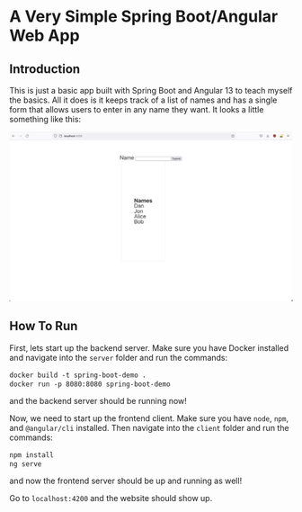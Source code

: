 # A Very Simple Spring Boot/Angular Web App

## Introduction

This is just a basic app built with Spring Boot and Angular 13 to teach myself the basics. All it does is it keeps track of a list of names and has a single form that allows users to enter in any name they want. It looks a little something like this:

![Alt text](./Demo-Website-Screenshot.png)

## How To Run

First, lets start up the backend server. Make sure you have Docker installed and navigate into the `server` folder and run the commands:
````
docker build -t spring-boot-demo .
docker run -p 8080:8080 spring-boot-demo
````
and the backend server should be running now!

Now, we need to start up the frontend client. Make sure you have `node`, `npm`, and `@angular/cli`
installed. Then navigate into the `client` folder and run the commands:

````
npm install
ng serve
````
and now the frontend server should be up and running as well!

Go to `localhost:4200` and the website should show up.